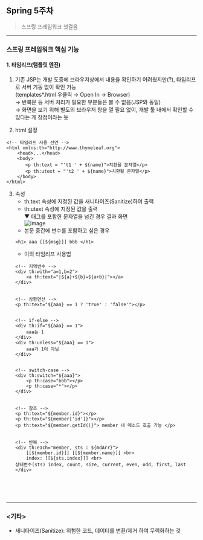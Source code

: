 ## Spring 5주차
> 스프링 프레임워크 첫걸음
---

### 스프링 프레임워크 핵심 기능
#### 1. 타임리프(탬플릿 엔진)
 1) 기존 JSP는 개발 도중에 브라우저상에서 내용을 확인하기 어려웠지만(?), 타임리프로 서버 기동 없이 확인 가능  
    (templates\*.html 우클릭 → Open In → Browser)  
    → 반복문 등 서버 처리가 필요한 부분들은 볼 수 없음(JSP와 동일)  
    → 화면을 보기 위해 별도의 브라우저 창을 열 필요 없이, 개발 툴 내에서 확인할 수 있다는 게 장점이라는 듯
    
 2) html 설정
 ```
 <!-- 타임리프 사용 선언 -->
 <html xmlns:th="http://www.thymeleaf.org">
     <head>...</head>
	 <body>
        <p th:text = "'t1 ' + ${name}">치환될 문자열</p>
        <p th:utext = "'t2 ' + ${name}">치환될 문자열</p>
	 </body>
 </html>
 ```
 
 3) 속성  
    - th:text  속성에 지정된 값을 새니타이즈(Sanitize)하여 출력  
    - th:utext 속성에 지정된 값을 출력  
    ▼ 태그를 포함한 문자열을 넘긴 경우 결과 화면  
    ![image](https://github.com/ISFX-Study/spring-study/assets/117953115/aef45004-4e54-4973-aeed-4f3007e086d2)  
    - 본문 중간에 변수를 포함하고 싶은 경우
    ```
    <h1> aaa [[${msg}]] bbb </h1>
    ```
	- 이외 타임리프 사용법
	```
	<!-- 지역변수 -->
	<div th:with="a=1,b=2">
	    <a th:text="|${a}+${b}=${a+b}|"></a>
	</div>
	
	
	<!-- 삼항연산 -->
	<p th:text="${aaa} == 1 ? 'true' : 'false'"></p>
	
	
	<!-- if-else -->
	<div th:if="${aaa} == 1">
	    aaa는 1
	</div>
	<div th:unless="${aaa} == 1">
	    aaa가 1이 아님
	</div>
	
	
	<!-- switch-case -->
	<div th:switch="${aaa}">
	    <p th:case="bbb"></p>
		<p th:case="*"></p>
	</div>
	
	
	<!-- 참조 -->
	<p th:text="${member.id}"></p>
	<p th:text="${member['id']}"></p>
	<p th:text="${member.getId()}"> member 내 메소드 호출 가능 </p>
	
	
	<!-- 반복 -->
    <div th:each="member, sts : ${mdArr}">
        [[${member.id}]] [[${member.name}]] <br>
        index: [[${sts.index}]] <br>
	상태변수(sts) index, count, size, current, even, odd, first, last
    </div>
	```

<br>
<br>
<br>

---
### <기타>
- 새니타이즈(Sanitize): 위험한 코드, 데이터를 변환/제거 하여 무력화하는 것
